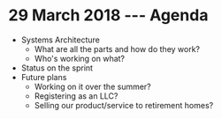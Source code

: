 # 29 March 2018 --- Agenda

* Systems Architecture
  * What are all the parts and how do they work?
  * Who's working on what?
* Status on the sprint
* Future plans
  * Working on it over the summer?
  * Registering as an LLC?
  * Selling our product/service to retirement homes?